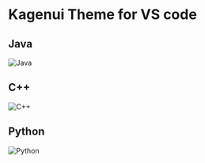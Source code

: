# **Kagenui Theme for VS code**

## Java

![Java](https://cdn.discordapp.com/attachments/1077827596286435399/1081563828099227769/image.png)

## C++

![C++](https://cdn.discordapp.com/attachments/1077827596286435399/1082157137020604436/image.png)

## Python

![Python](https://cdn.discordapp.com/attachments/1077827596286435399/1082158569220231248/image.png)